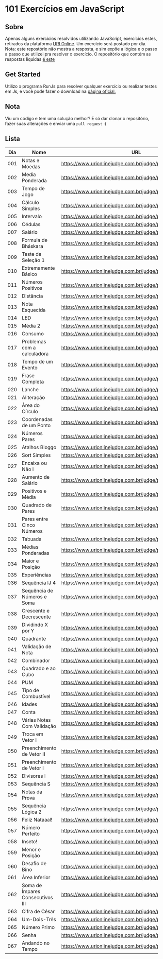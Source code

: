 # 101 Exercícios em JavaScript

## Sobre
Apenas alguns exercícios resolvidos utilizando JavaScript, exercícios estes, retirados da plataforma [URI Online](https://www.urionlinejudge.com.br/). Um exercício será postado por dia. 
Nota: este repostório não mostra a resposta, e sim expõe a lógica e o passo a passo que utilizei pra resolver o exercício. O repositório que contém as respostas líquidas [é este](https://github.com/LaksCastro/uri-online-solutions)

## Get Started
Utilizo o programa RunJs para resolver qualquer exercício ou realizar testes em Js, e você pode fazer o download na [página oficial.](https://runjs.dev/)

## Nota
Viu um código e tem uma solução melhor? É só dar clonar o repositório, fazer suas alterações e enviar uma `pull request` :)

## Lista
<table>
   <thead>
      <tr>
         <th>Dia</th>
         <th>Nome</th>
         <th>URL</th>
         <th>Tempo/Minutos</th>
         <th>ID</th>
      </tr>
   </thead>
   <tbody>
      <tr>
         <td>001</td>
         <td>Notas e Moedas</td>
         <td><a href="https://www.urionlinejudge.com.br/judge/pt/problems/view/1021">https://www.urionlinejudge.com.br/judge/pt/problems/view/1021</a></td>
         <td>120</td>
         <td>1021</td>
      </tr>
      <tr>
         <td>002</td>
         <td>Media Ponderada</td>
         <td><a href="https://www.urionlinejudge.com.br/judge/pt/problems/view/1040">https://www.urionlinejudge.com.br/judge/pt/problems/view/1040</a></td>
         <td>120</td>
         <td>1040</td>
      </tr>
      <tr>
         <td>003</td>
         <td>Tempo de Jogo</td>
         <td><a href="https://www.urionlinejudge.com.br/judge/pt/problems/view/1047">https://www.urionlinejudge.com.br/judge/pt/problems/view/1047</a></td>
         <td>60</td>
         <td>1047</td>
      </tr>
      <tr>
         <td>004</td>
         <td>Cálculo Simples</td>
         <td><a href="https://www.urionlinejudge.com.br/judge/pt/problems/view/1010">https://www.urionlinejudge.com.br/judge/pt/problems/view/1010</a></td>
         <td>10</td>
         <td>1010</td>
      </tr>
      <tr>
         <td>005</td>
         <td>Intervalo</td>
         <td><a href="https://www.urionlinejudge.com.br/judge/pt/problems/view/1037">https://www.urionlinejudge.com.br/judge/pt/problems/view/1037</a></td>
         <td>15</td>
         <td>1037</td>
      </tr>
      <tr>
         <td>006</td>
         <td>Cédulas</td>
         <td><a href="https://www.urionlinejudge.com.br/judge/pt/problems/view/1018">https://www.urionlinejudge.com.br/judge/pt/problems/view/1018</a></td>
         <td>10</td>
         <td>1018</td>
      </tr>
      <tr>
         <td>007</td>
         <td>Salário</td>
         <td><a href="https://www.urionlinejudge.com.br/judge/pt/problems/view/1008">https://www.urionlinejudge.com.br/judge/pt/problems/view/1008</a></td>
         <td>15</td>
         <td>1008</td>
      </tr>
      <tr>
         <td>008</td>
         <td>Formula de Bháskara</td>
         <td><a href="https://www.urionlinejudge.com.br/judge/pt/problems/view/1036">https://www.urionlinejudge.com.br/judge/pt/problems/view/1036</a></td>
         <td>15</td>
         <td>1036</td>
      </tr>
      <tr>
         <td>009</td>
         <td>Teste de Seleção 1</td>
         <td><a href="https://www.urionlinejudge.com.br/judge/pt/problems/view/1035">https://www.urionlinejudge.com.br/judge/pt/problems/view/1035</a></td>
         <td>20</td>
         <td>1035</td>
      </tr>
      <tr>
         <td>010</td>
         <td>Extremamente Básico</td>
         <td><a href="https://www.urionlinejudge.com.br/judge/pt/problems/view/1001">https://www.urionlinejudge.com.br/judge/pt/problems/view/1001</a></td>
         <td>3</td>
         <td>1001</td>
      </tr>
      <tr>
         <td>011</td>
         <td>Números Positivos</td>
         <td><a href="https://www.urionlinejudge.com.br/judge/pt/problems/view/1060">https://www.urionlinejudge.com.br/judge/pt/problems/view/1060</a></td>
         <td>7</td>
         <td>1060</td>
      </tr>
      <tr>
         <td>012</td>
         <td>Distância</td>
         <td><a href="https://www.urionlinejudge.com.br/judge/pt/problems/view/1016">https://www.urionlinejudge.com.br/judge/pt/problems/view/1016</a></td>
         <td>2</td>
         <td>1016</td>
      </tr>
      <tr>
         <td>013</td>
         <td>Nota Esquecida</td>
         <td><a href="https://www.urionlinejudge.com.br/judge/pt/problems/view/3055">https://www.urionlinejudge.com.br/judge/pt/problems/view/3055</a></td>
         <td>5</td>
         <td>3055</td>
      </tr>
      <tr>
         <td>014</td>
         <td>LED</td>
         <td><a href="https://www.urionlinejudge.com.br/judge/pt/problems/view/1168">https://www.urionlinejudge.com.br/judge/pt/problems/view/1168</a></td>
         <td>15</td>
         <td>1168</td>
      </tr>
      <tr>
         <td>015</td>
         <td>Média 2</td>
         <td><a href="https://www.urionlinejudge.com.br/judge/pt/problems/view/1006">https://www.urionlinejudge.com.br/judge/pt/problems/view/1006</a></td>
         <td>4</td>
         <td>1006</td>
      </tr>
      <tr>
         <td>016</td>
         <td>Consumo</td>
         <td><a href="https://www.urionlinejudge.com.br/judge/pt/problems/view/1014">https://www.urionlinejudge.com.br/judge/pt/problems/view/1014</a></td>
         <td>2</td>
         <td>1014</td>
      </tr>
      <tr>
         <td>017</td>
         <td>Problemas com a calculadora</td>
         <td><a href="https://www.urionlinejudge.com.br/judge/pt/problems/view/2694">https://www.urionlinejudge.com.br/judge/pt/problems/view/2694</a></td>
         <td>10</td>
         <td>2694</td>
      </tr>
      <tr>
         <td>018</td>
         <td>Tempo de um Evento</td>
         <td><a href="https://www.urionlinejudge.com.br/judge/pt/problems/view/1061">https://www.urionlinejudge.com.br/judge/pt/problems/view/1061</a></td>
         <td>15</td>
         <td>1061</td>
      </tr>
      <tr>
         <td>019</td>
         <td>Frase Completa</td>
         <td><a href="https://www.urionlinejudge.com.br/judge/pt/problems/view/1551">https://www.urionlinejudge.com.br/judge/pt/problems/view/1551</a></td>
         <td>15</td>
         <td>1551</td>
      </tr>
      <tr>
         <td>020</td>
         <td>Lanche</td>
         <td><a href="https://www.urionlinejudge.com.br/judge/pt/problems/view/1038">https://www.urionlinejudge.com.br/judge/pt/problems/view/1038</a></td>
         <td>5</td>
         <td>1038</td>
      </tr>
      <tr>
         <td>021</td>
         <td>Aliteração</td>
         <td><a href="https://www.urionlinejudge.com.br/judge/pt/problems/view/1263">https://www.urionlinejudge.com.br/judge/pt/problems/view/1263</a></td>
         <td>20</td>
         <td>1263</td>
      </tr>
      <tr>
         <td>022</td>
         <td>Área do Círculo</td>
         <td><a href="https://www.urionlinejudge.com.br/judge/pt/problems/view/1002">https://www.urionlinejudge.com.br/judge/pt/problems/view/1002</a></td>
         <td>5</td>
         <td>1002</td>
      </tr>
      <tr>
         <td>023</td>
         <td>Coordenadas de um Ponto</td>
         <td><a href="https://www.urionlinejudge.com.br/judge/pt/problems/view/1041">https://www.urionlinejudge.com.br/judge/pt/problems/view/1041</a></td>
         <td>10</td>
         <td>1041</td>
      </tr>
      <tr>
         <td>024</td>
         <td>Números Pares</td>
         <td><a href="https://www.urionlinejudge.com.br/judge/pt/problems/view/1059">https://www.urionlinejudge.com.br/judge/pt/problems/view/1059</a></td>
         <td>1</td>
         <td>1059</td>
      </tr>
      <tr>
         <td>025</td>
         <td>Atalhos Bloggo</td>
         <td><a href="https://www.urionlinejudge.com.br/judge/pt/problems/view/1239">https://www.urionlinejudge.com.br/judge/pt/problems/view/1239</a></td>
         <td>60</td>
         <td>1239</td>
      </tr>
      <tr>
         <td>026</td>
         <td>Sort Simples</td>
         <td><a href="https://www.urionlinejudge.com.br/judge/pt/problems/view/1042">https://www.urionlinejudge.com.br/judge/pt/problems/view/1042</a></td>
         <td>10</td>
         <td>1042</td>
      </tr>
      <tr>
         <td>027</td>
         <td>Encaixa ou Não I</td>
         <td><a href="https://www.urionlinejudge.com.br/judge/pt/problems/view/1240">https://www.urionlinejudge.com.br/judge/pt/problems/view/1240</a></td>
         <td>10</td>
         <td>1240</td>
      </tr>
      <tr>
         <td>028</td>
         <td>Aumento de Salário</td>
         <td><a href="https://www.urionlinejudge.com.br/judge/pt/problems/view/1048">https://www.urionlinejudge.com.br/judge/pt/problems/view/1048</a></td>
         <td>5</td>
         <td>1048</td>
      </tr>
      <tr>
         <td>029</td>
         <td>Positivos e Média</td>
         <td><a href="https://www.urionlinejudge.com.br/judge/pt/problems/view/1064">https://www.urionlinejudge.com.br/judge/pt/problems/view/1064</a></td>
         <td>10</td>
         <td>1064</td>
      </tr>
      <tr>
         <td>030</td>
         <td>Quadrado de Pares</td>
         <td><a href="https://www.urionlinejudge.com.br/judge/pt/problems/view/1073">https://www.urionlinejudge.com.br/judge/pt/problems/view/1073</a></td>
         <td>8</td>
         <td>1073</td>
      </tr>
      <tr>
         <td>031</td>
         <td>Pares entre Cinco Números</td>
         <td><a href="https://www.urionlinejudge.com.br/judge/pt/problems/view/1065">https://www.urionlinejudge.com.br/judge/pt/problems/view/1065</a></td>
         <td>2</td>
         <td>1065</td>
      </tr>
      <tr>
         <td>032</td>
         <td>Tabuada</td>
         <td><a href="https://www.urionlinejudge.com.br/judge/pt/problems/view/1078">https://www.urionlinejudge.com.br/judge/pt/problems/view/1078</a></td>
         <td>1</td>
         <td>1078</td>
      </tr>
      <tr>
         <td>033</td>
         <td>Médias Ponderadas</td>
         <td><a href="https://www.urionlinejudge.com.br/judge/pt/problems/view/1079">https://www.urionlinejudge.com.br/judge/pt/problems/view/1079</a></td>
         <td>5</td>
         <td>1079</td>
      </tr>
      <tr>
         <td>034</td>
         <td>Maior e Posição</td>
         <td><a href="https://www.urionlinejudge.com.br/judge/pt/problems/view/1080">https://www.urionlinejudge.com.br/judge/pt/problems/view/1080</a></td>
         <td>2</td>
         <td>1080</td>
      </tr>
      <tr>
         <td>035</td>
         <td>Experiências</td>
         <td><a href="https://www.urionlinejudge.com.br/judge/pt/problems/view/1094">https://www.urionlinejudge.com.br/judge/pt/problems/view/1094</a></td>
         <td>15</td>
         <td>1094</td>
      </tr>
      <tr>
         <td>036</td>
         <td>Sequência IJ 4</td>
         <td><a href="https://www.urionlinejudge.com.br/judge/pt/problems/view/1098">https://www.urionlinejudge.com.br/judge/pt/problems/view/1098</a></td>
         <td>3</td>
         <td>1098</td>
      </tr>
      <tr>
         <td>037</td>
         <td>Sequência de Números e Soma</td>
         <td><a href="https://www.urionlinejudge.com.br/judge/pt/problems/view/1101">https://www.urionlinejudge.com.br/judge/pt/problems/view/1101</a></td>
         <td>8</td>
         <td>1101</td>
      </tr>
      <tr>
         <td>038</td>
         <td>Crescente e Decrescente</td>
         <td><a href="https://www.urionlinejudge.com.br/judge/pt/problems/view/1113">https://www.urionlinejudge.com.br/judge/pt/problems/view/1113</a></td>
         <td>4</td>
         <td>1113</td>
      </tr>
      <tr>
         <td>039</td>
         <td>Dividindo X por Y</td>
         <td><a href="https://www.urionlinejudge.com.br/judge/pt/problems/view/1116">https://www.urionlinejudge.com.br/judge/pt/problems/view/1116</a></td>
         <td>10</td>
         <td>1116</td>
      </tr>
      <tr>
         <td>040</td>
         <td>Quadrante</td>
         <td><a href="https://www.urionlinejudge.com.br/judge/pt/problems/view/1115">https://www.urionlinejudge.com.br/judge/pt/problems/view/1115</a></td>
         <td>3</td>
         <td>1115</td>
      </tr>
      <tr>
         <td>041</td>
         <td>Validação de Nota</td>
         <td><a href="https://www.urionlinejudge.com.br/judge/pt/problems/view/1117">https://www.urionlinejudge.com.br/judge/pt/problems/view/1117</a></td>
         <td>5</td>
         <td>1117</td>
      </tr>
      <tr>
         <td>042</td>
         <td>Combinador</td>
         <td><a href="https://www.urionlinejudge.com.br/judge/pt/problems/view/1238">https://www.urionlinejudge.com.br/judge/pt/problems/view/1238</a></td>
         <td>10</td>
         <td>1238</td>
      </tr>
      <tr>
         <td>043</td>
         <td>Quadrado e ao Cubo</td>
         <td><a href="https://www.urionlinejudge.com.br/judge/pt/problems/view/1143">https://www.urionlinejudge.com.br/judge/pt/problems/view/1143</a></td>
         <td>3</td>
         <td>1143</td>
      </tr>
      <tr>
         <td>044</td>
         <td>PUM</td>
         <td><a href="https://www.urionlinejudge.com.br/judge/pt/problems/view/1142">https://www.urionlinejudge.com.br/judge/pt/problems/view/1142</a></td>
         <td>3</td>
         <td>1142</td>
      </tr>
      <tr>
         <td>045</td>
         <td>Tipo de Combustível</td>
         <td><a href="https://www.urionlinejudge.com.br/judge/pt/problems/view/1134">https://www.urionlinejudge.com.br/judge/pt/problems/view/1134</a></td>
         <td>5</td>
         <td>1134</td>
      </tr>
      <tr>
         <td>046</td>
         <td>Idades</td>
         <td><a href="https://www.urionlinejudge.com.br/judge/pt/problems/view/1154">https://www.urionlinejudge.com.br/judge/pt/problems/view/1154</a></td>
         <td>3</td>
         <td>1154</td>
      </tr>
      <tr>
         <td>047</td>
         <td>Conta</td>
         <td><a href="https://www.urionlinejudge.com.br/judge/pt/problems/view/1866">https://www.urionlinejudge.com.br/judge/pt/problems/view/1866</a></td>
         <td>5</td>
         <td>1866</td>
      </tr>
      <tr>
         <td>048</td>
         <td>Várias Notas Com Validação</td>
         <td><a href="https://www.urionlinejudge.com.br/judge/pt/problems/view/1118">https://www.urionlinejudge.com.br/judge/pt/problems/view/1118</a></td>
         <td>15</td>
         <td>1118</td>
      </tr>
      <tr>
         <td>049</td>
         <td>Troca em Vetor I</td>
         <td><a href="https://www.urionlinejudge.com.br/judge/pt/problems/view/1175">https://www.urionlinejudge.com.br/judge/pt/problems/view/1175</a></td>
         <td>2</td>
         <td>1175</td>
      </tr>
      <tr>
         <td>050</td>
         <td>Preenchimento de Vetor II</td>
         <td><a href="https://www.urionlinejudge.com.br/judge/pt/problems/view/1177">https://www.urionlinejudge.com.br/judge/pt/problems/view/1177</a></td>
         <td>20</td>
         <td>1177</td>
      </tr>
      <tr>
         <td>051</td>
         <td>Preenchimento de Vetor I</td>
         <td><a href="https://www.urionlinejudge.com.br/judge/pt/problems/view/1173">https://www.urionlinejudge.com.br/judge/pt/problems/view/1173</a></td>
         <td>3</td>
         <td>1173</td>
      </tr>
      <tr>
         <td>052</td>
         <td>Divisores I</td>
         <td><a href="https://www.urionlinejudge.com.br/judge/pt/problems/view/1157">https://www.urionlinejudge.com.br/judge/pt/problems/view/1157</a></td>
         <td>8</td>
         <td>1157</td>
      </tr>
      <tr>
         <td>053</td>
         <td>Sequência S</td>
         <td><a href="https://www.urionlinejudge.com.br/judge/pt/problems/view/1155">https://www.urionlinejudge.com.br/judge/pt/problems/view/1155</a></td>
         <td>3</td>
         <td>1155</td>
      </tr>
      <tr>
         <td>054</td>
         <td>Notas da Prova</td>
         <td><a href="https://www.urionlinejudge.com.br/judge/pt/problems/view/2344">https://www.urionlinejudge.com.br/judge/pt/problems/view/2344</a></td>
         <td>5</td>
         <td>2344</td>
      </tr>
      <tr>
         <td>055</td>
         <td>Sequência Lógica 2</td>
         <td><a href="https://www.urionlinejudge.com.br/judge/pt/problems/view/1145">https://www.urionlinejudge.com.br/judge/pt/problems/view/1145</a></td>
         <td>30</td>
         <td>1145</td>
      </tr>
      <tr>
         <td>056</td>
         <td>Feliz Nataaal!</td>
         <td><a href="https://www.urionlinejudge.com.br/judge/pt/problems/view/2483">https://www.urionlinejudge.com.br/judge/pt/problems/view/2483</a></td>
         <td>2</td>
         <td>2483</td>
      </tr>
      <tr>
         <td>057</td>
         <td>Número Perfeito</td>
         <td><a href="https://www.urionlinejudge.com.br/judge/pt/problems/view/1164">https://www.urionlinejudge.com.br/judge/pt/problems/view/1164</a></td>
         <td>5</td>
         <td>1164</td>
      </tr>
      <tr>
         <td>058</td>
         <td>Inseto!</td>
         <td><a href="https://www.urionlinejudge.com.br/judge/pt/problems/view/2862">https://www.urionlinejudge.com.br/judge/pt/problems/view/2862</a></td>
         <td>5</td>
         <td>2862</td>
      </tr>
      <tr>
         <td>059</td>
         <td>Menor e Posição</td>
         <td><a href="https://www.urionlinejudge.com.br/judge/pt/problems/view/1180">https://www.urionlinejudge.com.br/judge/pt/problems/view/1180</a></td>
         <td>8</td>
         <td>1180</td>
      </tr>
      <tr>
         <td>060</td>
         <td>Desafio de Bino</td>
         <td><a href="https://www.urionlinejudge.com.br/judge/pt/problems/view/2060">https://www.urionlinejudge.com.br/judge/pt/problems/view/2060</a></td>
         <td>10</td>
         <td>2060</td>
      </tr>
      <tr>
         <td>061</td>
         <td>Área Inferior</td>
         <td><a href="https://www.urionlinejudge.com.br/judge/pt/problems/view/1188">https://www.urionlinejudge.com.br/judge/pt/problems/view/1188</a></td>
         <td>30</td>
         <td>1188</td>
      </tr>
      <tr>
         <td>062</td>
         <td>Soma de Ímpares Consecutivos III</td>
         <td><a href="https://www.urionlinejudge.com.br/judge/pt/problems/view/1158">https://www.urionlinejudge.com.br/judge/pt/problems/view/1158</a></td>
         <td>10</td>
         <td>1158</td>
      </tr>
      <tr>
         <td>063</td>
         <td>Cifra de César</td>
         <td><a href="https://www.urionlinejudge.com.br/judge/pt/problems/view/1253">https://www.urionlinejudge.com.br/judge/pt/problems/view/1253</a></td>
         <td>10</td>
         <td>1253</td>
      </tr>
      <tr>
         <td>064</td>
         <td>Um-Dois-Três</td>
         <td><a href="https://www.urionlinejudge.com.br/judge/pt/problems/view/1332">https://www.urionlinejudge.com.br/judge/pt/problems/view/1332</a></td>
         <td>60</td>
         <td>1332</td>
      </tr>
      <tr>
         <td>065</td>
         <td>Número Primo</td>
         <td><a href="https://www.urionlinejudge.com.br/judge/pt/problems/view/1165">https://www.urionlinejudge.com.br/judge/pt/problems/view/1165</a></td>
         <td>2</td>
         <td>1165</td>
      </tr>
      <tr>
         <td>066</td>
         <td>Senha</td>
         <td><a href="https://www.urionlinejudge.com.br/judge/pt/problems/view/2146">https://www.urionlinejudge.com.br/judge/pt/problems/view/2146</a></td>
         <td>2</td>
         <td>2146</td>
      </tr>
      <tr>
         <td>067</td>
         <td>Andando no Tempo</td>
         <td><a href="https://www.urionlinejudge.com.br/judge/pt/problems/view/2235">https://www.urionlinejudge.com.br/judge/pt/problems/view/2235</a></td>
         <td>5</td>
         <td>2235</td>
      </tr>
   </tbody>
</table>
